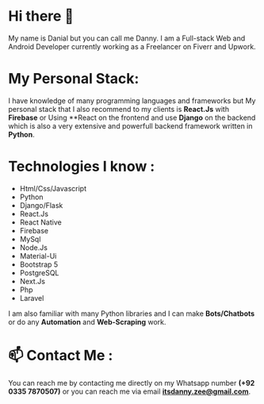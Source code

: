 # Hi there 👋

My name is Danial but you can call me Danny. I am a Full-stack Web and Android Developer currently working as a Freelancer on Fiverr and Upwork.

# My Personal Stack:
I have knowledge of many programming languages and frameworks but My personal stack that I also recommend to my clients is **React.Js** with **Firebase** or Using **React on the 
frontend and use **Django** on the backend which is also a very extensive and powerfull backend framework written in **Python**.

# Technologies I know :

* Html/Css/Javascript
* Python
* Django/Flask
* React.Js
* React Native
* Firebase
* MySql
* Node.Js
* Material-Ui
* Bootstrap 5
* PostgreSQL
* Next.Js
* Php
* Laravel



I am also familiar with many Python libraries and I can make **Bots/Chatbots** or do any **Automation** and **Web-Scraping** work.


# 📫 Contact Me :
You can reach me by contacting me directly on my Whatsapp number **(+92 0335 7870507)** or you can reach me via email **itsdanny.zee@gmail.com**.

